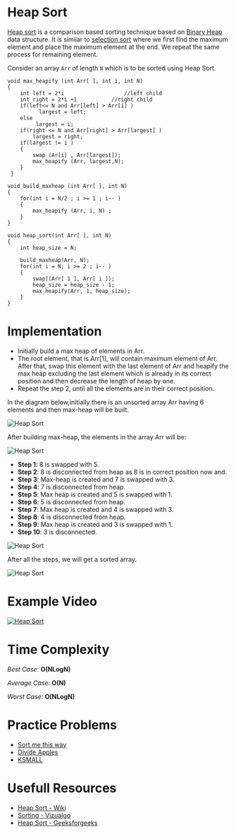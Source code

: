 # Heap Sort

[Heap sort](https://en.wikipedia.org/wiki/Heapsort) is a comparison based sorting technique based on [Binary Heap](http://www.geeksforgeeks.org/binary-heap/) data structure. It is similar to [selection sort](https://github.com/ishpreet-singh/cp_your_friend/tree/master/Algorithms/Sorting/Selection_Sort) where we first find the maximum element and place the maximum element at the end. We repeat the same process for remaining element.

Consider an array `Arr` of length `N` which is to be sorted using Heap Sort.

	void max_heapify (int Arr[ ], int i, int N)
	{
	    int left = 2*i                   //left child
	    int right = 2*i +1           //right child
	    if(left<= N and Arr[left] > Arr[i] )
	          largest = left;
	    else
	         largest = i;
	    if(right <= N and Arr[right] > Arr[largest] )
	        largest = right;
	    if(largest != i )
	    {
	        swap (Ar[i] , Arr[largest]);
	        max_heapify (Arr, largest,N);
	    } 
	 }

	void build_maxheap (int Arr[ ], int N)
	{
	    for(int i = N/2 ; i >= 1 ; i-- )
	    {
	        max_heapify (Arr, i, N) ;
	    }
	}

	void heap_sort(int Arr[ ], int N)
    {
        int heap_size = N;

        build_maxheap(Arr, N);
        for(int i = N; i >= 2 ; i-- )
        {
            swap|(Arr[ 1 ], Arr[ i ]);
            heap_size = heap_size - 1;
            max_heapify(Arr, 1, heap_size);
        }
    }

# Implementation

* Initially build a max heap of elements in Arr.
* The root element, that is Arr[1], will contain maximum element of Arr. After that, swap this element with the last element of Arr and heapify the max heap excluding the last element which is already in its correct position and then decrease the length of heap by one.
* Repeat the step 2, until all the elements are in their correct position.


In the diagram below,initially there is an unsorted array Arr having 6 elements and then max-heap will be built.

![Heap Sort](https://github.com/ishpreet-singh/Project_X/blob/master/Others/common/images/heap_sort_implementation.jpg)

After building max-heap, the elements in the array Arr will be:

![Heap Sort](https://github.com/ishpreet-singh/Project_X/blob/master/Others/common/images/heap_sort_initial_array.jpg)

* **Step 1**: 8 is swapped with 5.
* **Step 2**: 8 is disconnected from heap as 8 is in correct position now and.
* **Step 3**: Max-heap is created and 7 is swapped with 3.
* **Step 4**: 7 is disconnected from heap.
* **Step 5**: Max heap is created and 5 is swapped with 1.
* **Step 6**: 5 is disconnected from heap.
* **Step 7**: Max heap is created and 4 is swapped with 3.
* **Step 8**: 4 is disconnected from heap.
* **Step 9**: Max heap is created and 3 is swapped with 1.
* **Step 10**: 3 is disconnected.

![Heap Sort](https://github.com/ishpreet-singh/Project_X/blob/master/Others/common/images/heap_sort_explaination.jpg)

After all the steps, we will get a sorted array.

![Heap Sort](https://github.com/ishpreet-singh/Project_X/blob/master/Others/common/images/heap_sort_final_array.jpg)

# Example Video

[ ![Heap Sort](https://github.com/ishpreet-singh/Project_X/blob/master/Others/common/images/bubble_sort.png) ](https://www.youtube.com/watch?v=PqS5T9ZKZno)

# Time Complexity

*Best Case*: **O(NLogN)**

*Average Case*: **O(N)**

*Worst Case*: **O(NLogN)**

# Practice Problems

* [Sort me this way](https://www.hackerearth.com/practice/algorithms/sorting/quick-sort/practice-problems/algorithm/fredo-and-absolute-sorting-24/)
* [Divide Apples](https://www.hackerearth.com/es/practice/algorithms/sorting/heap-sort/practice-problems/algorithm/divide-apples/)
* [KSMALL](http://www.spoj.com/problems/KSMALL/)

# Usefull Resources

* [Heap Sort - Wiki](https://en.wikipedia.org/wiki/Heapsort)
* [Sorting - Vizualgo](https://visualgo.net/en/sorting)
* [Heap Sort - Geeksforgeeks](http://www.geeksforgeeks.org/heap-sort/)

